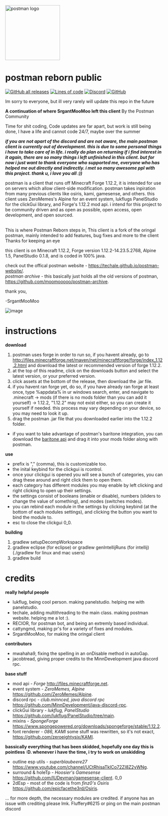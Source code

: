 <img src="https://user-images.githubusercontent.com/69589624/132962368-25885f65-740e-4955-9b31-4a1cb899b660.png" alt="postman logo" width="175"/>

# postman reborn public

[![GitHub all releases](https://img.shields.io/github/downloads/moomooooo/postman/total?color=79C1FF&style=flat-square)](https://github.com/moomooooo/postman/releases)
[![Lines of code](https://img.shields.io/tokei/lines/github/flufferyautism/postman-reborn?color=79C1FF&style=flat-square)](https://github.com//postman-reborn/tree/master/src/main/java/me/srgantmoomoo)
[![Discord](https://img.shields.io/discord/760964236779716648?color=79C1FF&label=discord&style=flat-square)](https://discord.gg/Jd8EmEuhb5)
[![GitHub](https://img.shields.io/github/license/moomooooo/postman?color=79C1FF&style=flat-square)](https://github.com/moomooooo/postman/blob/master/LICENSE)

Im sorry to everyone, but ill very rarely will update this repo in the future

**A continuation of where SrgantMooMoo left this client**
By the Postman Community

Time for shit coding, Code updates are far apart, but work is still being done, I have a life and cannot code 24/7, maybe over the summer 

***if you are not apart of the discord and are not aware, the main postman client is currently out of development. this is due to some personal things i have to take care of in life. i really do plan on returning if i find interest in it again, there are so many things i left unfinished in this client. but for now i just want to thank everyone who supported me, everyone who has helped me out directly and indirectly. i met so many awesome ppl with this project. thank u, i love you all :))***

postman is a client that runs off Minecraft Forge 1.12.2, it is intended for use on servers which allow client-side modification. postman takes inpiration from many previous clients like osiris, kami, gamesense, and others. this client uses ZeroMemes's Alpine for an event system, lukflugs PanelStudio for the clickGui library, and Forge's 1.12.2 mod api. i intend for this project to be community driven and as open as possible, open access, open development, and open sourced. 
<br>
<br>

This is where Postman Reborn steps in, This client is a fork of the oringal postman, mainly intended to add features, bug fixes and more to the client
Thanks for keeping an eye

this client is on Minecraft 1.12.2, Forge version 1.12.2-14.23.5.2768, Alpine 1.5, PanelStudio 0.1.8, and is coded in 100% java.

check out the offical postman website - https://techale.github.io/postman-website/. <br />
*postman archive* - this basically just holds all the old versions of postman, https://github.com/moomooooo/postman-archive. <br />

thank you,

-SrgantMooMoo

![image](https://user-images.githubusercontent.com/69589624/129431288-d6a1c2db-7a68-488d-b885-901b86ca02f7.png)

# instructions
**download**
1. postman uses forge in order to run so, if you havent already, go to http://files.minecraftforge.net/maven/net/minecraftforge/forge/index_1.12.2.html and download the latest or recommended version of forge 1.12.2. <br />
2. at the top of this readme, click on the downloads button and select the latest version, or your preferred version. <br />
3. click assets at the bottom of the release, then download the .jar file. <br />
4. if you havent ran forge yet, do so, if you have already ran forge at least once, type %appdata% in ur windows search, enter, and navigate to .minecraft -> mods (if there is no mods folder than you can add it yourself) -> 1.12.2, "1.12.2" may not exist either, so you can create it yourself if needed. this process may vary depending on your device, so you may need to look it up. <br />
5. drag the postman .jar file that you downloaded earlier into the 1.12.2 folder. <br />
- if you want to take advantage of postman's baritone integration, you can download the [baritone api](https://github.com/cabaletta/baritone/releases/download/v1.2.14/baritone-api-forge-1.2.14.jar) and drag it into your mods folder along with postman.

**use**
- prefix is "," (comma), this is customizable too.
- the inital keybind for the clickgui is rcontrol.
- once your clickgui is opened you will see a bunch of categories, you can drag these around and right click them to open them.
- each category has different modules you may enable by left clicking and right clicking to open up their settings.
- the settings consist of booleans (enable or disable), numbers (sliders to change the value of something), and modes (switches modes). 
- you can rebind each module in the settings by clicking keybind (at the bottom of each modules settings), and clicking the button you want to bind the module to.
- esc to close the clickgui 0_0.

**building**
1. gradlew setupDecompWorkspace <br />
2. gradlew eclipse (for eclipse) or gradlew genIntellijRuns (for intellij) <br />
(./gradlew for linux and mac users) <br />
3. gradlew build <br />

# credits
**really helpful people**
- lukflug, being cool person. making panelstudio. helping me with panelstudio.
- techale, adding multithreading to the main class. making postman website. helping me a lot :).
- RECIOR, for postman bot, and being an extremly based individual. <br>
- cattyngmd, making pr's for a variety of fixes and modules. <br>
- SrgantMooMoo, for making the oringal client <br>

**contributors** <br>
- mwahaha9, fixing the spelling in an onDisable method in autoGap.
- jacobtread, giving proper credits to the MinnDevelopment java discord rpc.

**base stuff**
- mod api - *Forge* http://files.minecraftforge.net.
- event system - *ZeroMemes, Alpine* https://github.com/ZeroMemes/Alpine.
- discord rpc - *club.minnced, java discord rpc* https://github.com/MinnDevelopment/java-discord-rpc.
- clickGui library - *lukflug, PanelStudio* https://github.com/lukflug/PanelStudio/tree/main.
- mixins - *SpongeForge* https://www.spongepowered.org/downloads/spongeforge/stable/1.12.2.
- font renderer - *086, KAMI* some stuff was rewritten, so it's not exact, https://github.com/zeroeightysix/KAMI.

**bassically everything that has been skidded, hopefully one day this is pointless :D. whenever i have the time, i try to work on unskidding**
- outline esp utils - *superblaubeere27* https://www.youtube.com/channel/UCtRhisaTkICo72ZI8Z2yWNg.
- surround & holeTp - *Hoosier's Gamesense* https://github.com/IUDevman/gamesense-client. 0_0
- 2dEsp - most of the code is from *finz0's Osiris* https://github.com/epicfacethe3rd/Osiris.

... for more depth, the necessary modules are credited. if anyone has an issue with crediting please lmk. Fluffery#6215 or ping on the main postman discord
